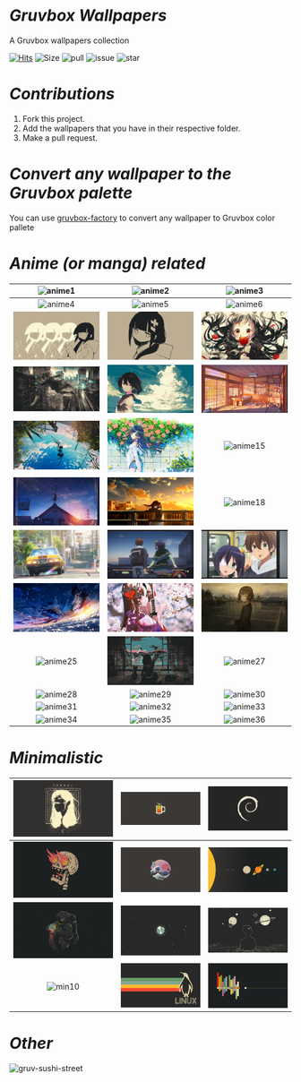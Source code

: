 # ***Gruvbox Wallpapers***
A Gruvbox wallpapers collection

[![Hits](https://hits.seeyoufarm.com/api/count/incr/badge.svg?url=https%3A%2F%2Fgithub.com%2Fgp3nguin-kun%2Fgruvbox-wallpapers&count_bg=%2379C83D&title_bg=%23555555&icon=&icon_color=%23E7E7E7&title=Views&edge_flat=true)](https://hits.seeyoufarm.com)
![Size](https://img.shields.io/github/repo-size/p3nguin-kun/gruvbox-wallpapers?style=for-the-badge)
![pull](https://img.shields.io/github/issues-pr/p3nguin-kun/gruvbox-wallpapers?style=for-the-badge)
![issue](https://img.shields.io/github/issues/p3nguin-kun/gruvbox-wallpapers?style=for-the-badge)
![star](https://img.shields.io/github/stars/p3nguin-kun/gruvbox-wallpapers?style=for-the-badge)

# ***Contributions***

1. Fork this project.
2. Add the wallpapers that you have in their respective folder.
3. Make a pull request.

# ***Convert any wallpaper to the Gruvbox palette***
You can use [gruvbox-factory](https://github.com/paulopacitti/gruvbox-factory) to convert any wallpaper to Gruvbox color pallete

# ***Anime (or manga) related***
| ![anime1](https://raw.githubusercontent.com/p3nguin-kun/gruvbox-wallpaper/main/anime/ign_waifu.png) | ![anime2](https://raw.githubusercontent.com/p3nguin-kun/gruvbox-wallpaper/main/anime/5m5kLI9.png) | ![anime3](https://raw.githubusercontent.com/p3nguin-kun/gruvbox-wallpaper/main/anime/The-Wind-Rises.jpg) |
| :--------------------------------------------------: | :--------------------------------------------------: | :--------------------------------------------------: |
| ![anime4](https://raw.githubusercontent.com/p3nguin-kun/gruvbox-wallpaper/main/anime/classroom.jpg) | ![anime5](https://raw.githubusercontent.com/p3nguin-kun/gruvbox-wallpaper/main/anime/ghibli-japanese-walled-garden.png) | ![anime6](https://raw.githubusercontent.com/p3nguin-kun/gruvbox-wallpaper/main/anime/my-neighbor-totoro-sunflowers.png) |
| ![anime7](https://github.com/p3nguin-kun/gruvbox-wallpapers/raw/main/anime/bgwhite.jpg) | ![anime8](https://raw.githubusercontent.com/p3nguin-kun/gruvbox-wallpapers/main/anime/gruvbox_BG.png) | ![anime9](https://raw.githubusercontent.com/p3nguin-kun/gruvbox-wallpapers/main/anime/gruvbox_heh.jpg) |
| ![anime10](https://raw.githubusercontent.com/p3nguin-kun/gruvbox-wallpapers/main/anime/gruvbox_hype.jpg) | ![anime11](https://raw.githubusercontent.com/p3nguin-kun/gruvbox-wallpapers/main/anime/gruvbox_menu-background.jpg) | ![anime12](https://raw.githubusercontent.com/p3nguin-kun/gruvbox-wallpapers/main/anime/Background-Art-Love-Money-Rock-n-Roll-ArseniXC-room-light-effects-guitar-1956793-wallhere.com(1).jpg) |
| ![anime13](https://raw.githubusercontent.com/p3nguin-kun/gruvbox-wallpapers/main/anime/75993030-.jpg) | ![anime14](https://raw.githubusercontent.com/p3nguin-kun/gruvbox-wallpapers/main/anime/PdPMn87.jpg) | ![anime15](https://raw.githubusercontent.com/p3nguin-kun/gruvbox-wallpapers/main/anime/bg(1).png) |
| ![anime16](https://raw.githubusercontent.com/p3nguin-kun/gruvbox-wallpapers/main/anime/thatbgfillsmewithsomenostalgicthoughts.jpg) | ![anime17](https://raw.githubusercontent.com/p3nguin-kun/gruvbox-wallpapers/main/anime/yumechizu.png) | ![anime18](https://raw.githubusercontent.com/p3nguin-kun/gruvbox-wallpapers/main/anime/yumechizu2.jpg) |
| ![anime19](https://raw.githubusercontent.com/p3nguin-kun/gruvbox-wallpapers/main/anime/wallpaper-133ubl2.jpg) | ![anime20](https://raw.githubusercontent.com/p3nguin-kun/gruvbox-wallpapers/main/anime/nicebg.png) | ![anime21](https://raw.githubusercontent.com/p3nguin-kun/gruvbox-wallpapers/main/anime/bgalternertive.png) |
| ![anime22](https://raw.githubusercontent.com/p3nguin-kun/gruvbox-wallpapers/main/anime/__asu_no_yozora_shoukaihan_drawn_by_y_y_ysk_ygc__a3a473865fd9140a5c2cffb3b5e26f21.jpg) | ![anime23](https://raw.githubusercontent.com/p3nguin-kun/gruvbox-wallpapers/main/anime/345t3.jpg) | ![anime24](https://raw.githubusercontent.com/p3nguin-kun/gruvbox-wallpapers/main/anime/golddust.jpg) |
| ![anime25](https://raw.githubusercontent.com/p3nguin-kun/gruvbox-wallpapers/main/anime/granat.png) | ![anime26](https://raw.githubusercontent.com/p3nguin-kun/gruvbox-wallpapers/main/anime/url.jpg) | ![anime27](https://raw.githubusercontent.com/p3nguin-kun/gruvbox-wallpapers/main/anime/wallpaperflare.com_wallpaper(1).jpg) |
| ![anime28](https://raw.githubusercontent.com/p3nguin-kun/gruvbox-wallpapers/main/anime/wallpaperflare.com_wallpaper(2).jpg) | ![anime29](https://raw.githubusercontent.com/p3nguin-kun/gruvbox-wallpapers/main/anime/wallpaperflare.com_wallpaper(3).jpg) | ![anime30](https://raw.githubusercontent.com/p3nguin-kun/gruvbox-wallpapers/main/anime/wallpaperflare.com_wallpaper(4).jpg) |
| ![anime31](https://raw.githubusercontent.com/p3nguin-kun/gruvbox-wallpapers/main/anime/wallpaperflare.com_wallpaper(5).jpg) | ![anime32](https://raw.githubusercontent.com/p3nguin-kun/gruvbox-wallpapers/main/anime/wallpaperflare.com_wallpaper(6).jpg) | ![anime33](https://raw.githubusercontent.com/p3nguin-kun/gruvbox-wallpapers/main/anime/wallpaperflare.com_wallpaper(7).jpg) |
| ![anime34](https://raw.githubusercontent.com/p3nguin-kun/gruvbox-wallpapers/main/anime/wallpaperflare.com_wallpaper.jpg) | ![anime35](https://raw.githubusercontent.com/p3nguin-kun/gruvbox-wallpapers/main/anime/yourlieinapril.png) | ![anime36](https://raw.githubusercontent.com/p3nguin-kun/gruvbox-wallpapers/main/anime/yourlieinapril2.png) |

# ***Minimalistic***

| ![min1](https://raw.githubusercontent.com/p3nguin-kun/gruvbox-wallpapers/main/minimalistic/ALLqk82.png) | ![min2](https://raw.githubusercontent.com/p3nguin-kun/gruvbox-wallpapers/main/minimalistic/PJbX0MG.png) | ![min3](https://raw.githubusercontent.com/p3nguin-kun/gruvbox-wallpapers/main/minimalistic/debian_grey_swirl.png) |
| :--------------------------------------------------: | :--------------------------------------------------: | :--------------------------------------------------: |
| ![min4](https://raw.githubusercontent.com/p3nguin-kun/gruvbox-wallpapers/main/minimalistic/finalizer.png) | ![min5](https://raw.githubusercontent.com/p3nguin-kun/gruvbox-wallpapers/main/minimalistic/great-wave-of-kanagawa-gruvbox.png) | ![min6](https://raw.githubusercontent.com/p3nguin-kun/gruvbox-wallpapers/main/minimalistic/gruvb_solarsys.png) |
| ![min7](https://raw.githubusercontent.com/p3nguin-kun/gruvbox-wallpapers/main/minimalistic/gruvbox_astro.jpg) | ![min8](https://raw.githubusercontent.com/p3nguin-kun/gruvbox-wallpapers/main/minimalistic/gruvbox_minimal_space.png) | ![min9](https://raw.githubusercontent.com/p3nguin-kun/gruvbox-wallpapers/main/minimalistic/gruvbox_spac.jpg) |
| ![min10](https://raw.githubusercontent.com/p3nguin-kun/gruvbox-wallpapers/main/minimalistic/pacman-ghosts.jpg) | ![min11](https://raw.githubusercontent.com/p3nguin-kun/gruvbox-wallpapers/main/minimalistic/sve.png) | ![min12](https://raw.githubusercontent.com/p3nguin-kun/gruvbox-wallpapers/main/minimalistic/wp11058333.png) |

# ***Other***
![gruv-sushi-street](https://raw.githubusercontent.com/p3nguin-kun/gruvbox-wallpapers/main/other/gruv-sushi-streets.png)
